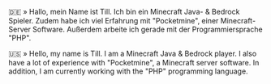 🇩🇪 » Hallo, mein Name ist Till. 
Ich bin ein Minecraft Java- & Bedrock Spieler.
Zudem habe ich viel Erfahrung mit "Pocketmine", einer Minecraft-Server Software.
Außerdem arbeite ich gerade mit der Programmiersprache "PHP".

🇺🇸 » Hello, my name is Till.
I am a Minecraft Java & Bedrock player. I also have a lot of experience with "Pocketmine", a Minecraft server software. In addition, I am currently working with the "PHP" programming language. 
